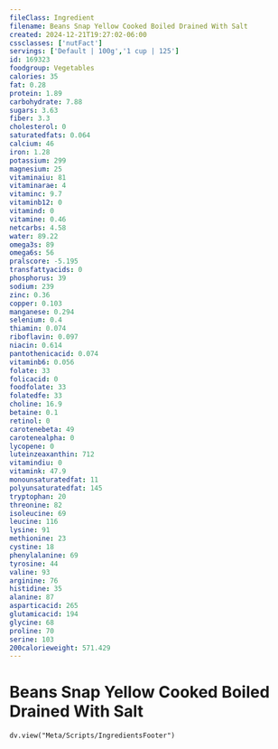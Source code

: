 ```yaml
---
fileClass: Ingredient
filename: Beans Snap Yellow Cooked Boiled Drained With Salt
created: 2024-12-21T19:27:02-06:00
cssclasses: ['nutFact']
servings: ['Default | 100g','1 cup | 125']
id: 169323
foodgroup: Vegetables
calories: 35
fat: 0.28
protein: 1.89
carbohydrate: 7.88
sugars: 3.63
fiber: 3.3
cholesterol: 0
saturatedfats: 0.064
calcium: 46
iron: 1.28
potassium: 299
magnesium: 25
vitaminaiu: 81
vitaminarae: 4
vitaminc: 9.7
vitaminb12: 0
vitamind: 0
vitamine: 0.46
netcarbs: 4.58
water: 89.22
omega3s: 89
omega6s: 56
pralscore: -5.195
transfattyacids: 0
phosphorus: 39
sodium: 239
zinc: 0.36
copper: 0.103
manganese: 0.294
selenium: 0.4
thiamin: 0.074
riboflavin: 0.097
niacin: 0.614
pantothenicacid: 0.074
vitaminb6: 0.056
folate: 33
folicacid: 0
foodfolate: 33
folatedfe: 33
choline: 16.9
betaine: 0.1
retinol: 0
carotenebeta: 49
carotenealpha: 0
lycopene: 0
luteinzeaxanthin: 712
vitamindiu: 0
vitamink: 47.9
monounsaturatedfat: 11
polyunsaturatedfat: 145
tryptophan: 20
threonine: 82
isoleucine: 69
leucine: 116
lysine: 91
methionine: 23
cystine: 18
phenylalanine: 69
tyrosine: 44
valine: 93
arginine: 76
histidine: 35
alanine: 87
asparticacid: 265
glutamicacid: 194
glycine: 68
proline: 70
serine: 103
200calorieweight: 571.429
---
```


# Beans Snap Yellow Cooked Boiled Drained With Salt

```dataviewjs
dv.view("Meta/Scripts/IngredientsFooter")
```